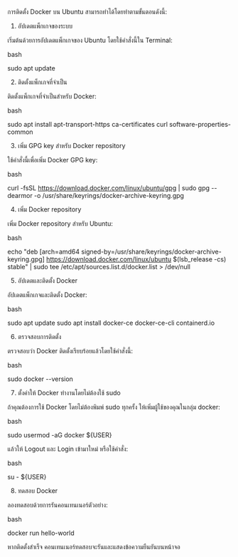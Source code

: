 การติดตั้ง Docker บน Ubuntu สามารถทำได้โดยทำตามขั้นตอนดังนี้:
1. อัปเดตแพ็กเกจของระบบ

เริ่มต้นด้วยการอัปเดตแพ็กเกจของ Ubuntu โดยใช้คำสั่งนี้ใน Terminal:

bash

sudo apt update

2. ติดตั้งแพ็กเกจที่จำเป็น

ติดตั้งแพ็กเกจที่จำเป็นสำหรับ Docker:

bash

sudo apt install apt-transport-https ca-certificates curl software-properties-common

3. เพิ่ม GPG key สำหรับ Docker repository

ใช้คำสั่งนี้เพื่อเพิ่ม Docker GPG key:

bash

curl -fsSL https://download.docker.com/linux/ubuntu/gpg | sudo gpg --dearmor -o /usr/share/keyrings/docker-archive-keyring.gpg

4. เพิ่ม Docker repository

เพิ่ม Docker repository สำหรับ Ubuntu:

bash

echo "deb [arch=amd64 signed-by=/usr/share/keyrings/docker-archive-keyring.gpg] https://download.docker.com/linux/ubuntu $(lsb_release -cs) stable" | sudo tee /etc/apt/sources.list.d/docker.list > /dev/null

5. อัปเดตและติดตั้ง Docker

อัปเดตแพ็กเกจและติดตั้ง Docker:

bash

sudo apt update
sudo apt install docker-ce docker-ce-cli containerd.io

6. ตรวจสอบการติดตั้ง

ตรวจสอบว่า Docker ติดตั้งเรียบร้อยแล้วโดยใช้คำสั่งนี้:

bash

sudo docker --version

7. ตั้งค่าให้ Docker ทำงานโดยไม่ต้องใช้ sudo

ถ้าคุณต้องการใช้ Docker โดยไม่ต้องพิมพ์ sudo ทุกครั้ง ให้เพิ่มผู้ใช้ของคุณในกลุ่ม docker:

bash

sudo usermod -aG docker ${USER}

แล้วให้ Logout และ Login เข้ามาใหม่ หรือใช้คำสั่ง:

bash

su - ${USER}

8. ทดสอบ Docker

ลองทดสอบด้วยการรันคอนเทนเนอร์ตัวอย่าง:

bash

docker run hello-world

หากติดตั้งสำเร็จ คอนเทนเนอร์ทดสอบจะรันและแสดงข้อความยืนยันบนหน้าจอ

